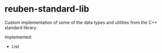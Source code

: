 # reuben-standard-lib
Custom implementation of some of the data types and utilities from the C++ standard library.

Implemented:
- List